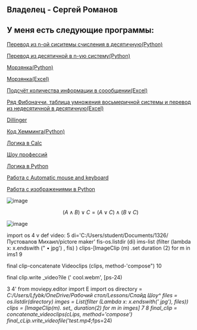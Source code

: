 ## Владелец - Сергей Романов 
## У меня есть следующие программы:

[Перевод из n-ой сиситемы счисления в десятичную(Python)](https://github.com/geniusatthemoment/I-am-barbie-girl-in-a-barbie-world/commit/faaea85572b541710b34e5834c9c6d88a0ced61d)

[Перевод из десятичной в n-ую систему(Python)](https://github.com/geniusatthemoment/I-am-barbie-girl-in-a-barbie-world/blob/main/%D0%9F%D0%B5%D1%80%D0%B5%D0%B2%D0%BE%D0%B4%20%D0%B8%D0%B7%20%D0%B4%D0%B5%D1%81%D1%8F%D1%82%D0%B8%D1%87%D0%BD%D0%BE%D0%B9%20%D0%B2%20n-%D1%83%D1%8E.py)

[Морзянка(Python)](https://github.com/geniusatthemoment/I-am-barbie-girl-in-a-barbie-world/blob/main/%D0%A1%D0%B5%D1%80%D0%B3%D0%B5%D0%B9%20%D0%A0%D0%BE%D0%BC%D0%B0%D0%BD%D0%BE%D0%B2%20%D0%BC%D0%BE%D1%80%D0%B7%D1%8F%D0%BD%D0%BA%D0%B0.py)

[Морзянка(Excel)](https://github.com/geniusatthemoment/I-am-barbie-girl-in-a-barbie-world/blob/main/%D0%9A%D0%BD%D0%B8%D0%B3%D0%B03.xlsx)

[Подсчёт количества информации в соообщении(Excel)](https://github.com/geniusatthemoment/I-am-barbie-girl-in-a-barbie-world/blob/main/%D0%9A%D0%BD%D0%B8%D0%B3%D0%B02.xlsx)

[Ряд Фибоначчи, таблица умножения восьмеричной системы и перевод из недесятичной в десятичную(Excel)](https://github.com/geniusatthemoment/I-am-barbie-girl-in-a-barbie-world/blob/main/%D0%9A%D0%BD%D0%B8%D0%B3%D0%B01.xlsx)

[Dillinger](https://github.com/geniusatthemoment/I-am-barbie-girl-in-a-barbie-world/blob/main/Dillinger%20(1).pdf)

[Код Хемминга(Python)](https://github.com/geniusatthemoment/I-am-barbie-girl-in-a-barbie-world/blob/main/%D0%9A%D0%BE%D0%B4%20%D0%A5%D0%B5%D0%BC%D0%BC%D0%B8%D0%BD%D0%B3%D0%B0.py)

[Логика в Calc](https://github.com/geniusatthemoment/I-am-barbie-girl-in-a-barbie-world/blob/main/%D0%9B%D0%BE%D0%B3%D0%B8%D0%BA%D0%B0%20.xlsx)

[Шоу профессий](https://github.com/geniusatthemoment/I-am-barbie-girl-in-a-barbie-world/blob/82a695fd5d375272317a531ba99414258682a02c/927D2C74-90CF-4C48-8AF5-6293EA40A804.png)

[Логика в Python](https://github.com/geniusatthemoment/I-am-barbie-girl-in-a-barbie-world/blob/main/buleva%20algebra.py)

[Работа с Automatic mouse and keyboard](https://github.com/geniusatthemoment/I-am-barbie-girl-in-a-barbie-world/blob/main/%D0%91%D0%B5%D0%B7%D1%8B%D0%BC%D1%8F%D0%BD%D0%BD%D1%8B%D0%B9.png)

[Работа с изображениями в Python](https://github.com/geniusatthemoment/I-am-barbie-girl-in-a-barbie-world/blob/main/adadaa.py)


       
 ![image](https://user-images.githubusercontent.com/114457112/200463412-caddf906-9f3d-4d61-b438-4e8cd7453245.png)
 
 
 $$(A\wedge B)\vee C= (A\vee C)\wedge (B\vee C)$$
 
 ![image](https://user-images.githubusercontent.com/114457112/200723863-b6a1d0e9-a10b-4d27-8d44-7745d25ca753.png)




import os
4 v def video:
5
di='C:/Users/student/Documents/1326/Пустовалов Михаил/pictore maker' fis-os.listdir (di)
ims-list (filter (lambda x: x.endswith (" • jpg') , fis) ) clips-[ImageClip (m) .set duration (2) for m in ims1
9




final clip-concatenate Videoclips (clips, method-'compose")
10

final clip.write _video?ile (' cool.webm', [ps-24)


3
4'
from moviepy.editor import
E import os
directory = *C:/Users/Lfybk/OneDrive/Рабочий стол/Lessons/Слайд Шоу^
files = os.listdir(directory)
imges = List(filter (Lambda x: x.endswith(' jpg'), files))
clips = [ImageClip(m). set_ duration(2) for m in imges]
7
8
final_clip = concatenate_videoclips(cLips, method='compose')
final_cLip.vrite_videofile('test.mp4*;fps=24)
      
       
       
       
